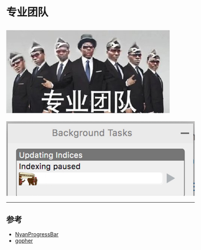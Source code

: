 # 专业团队

![专业团队](resources/ProfessionalTeam.jpg)
----
![Preview](resources/ProfessionalTeam.gif)


-----

## 参考

- [NyanProgressBar](https://github.com/batya239/NyanProgressBar)
- [gopher](https://github.com/dlsniper/gopher)